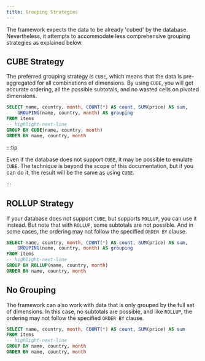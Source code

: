```yaml
---
title: Grouping Strategies
---
```


The framework expects the data to be already 'cubed' by the database.
Nevertheless, it attempts to accommodate less comprehensive grouping strategies
as explained below.

## CUBE Strategy

The preferred grouping strategy is `CUBE`, which means that the data is
pre-aggregated for all combinations of dimensions. By using `CUBE`, you will get
accurate ordering, all the possible subtotals, and no wasted cells on pivoted
dimensions.

```sql
SELECT name, country, month, COUNT(*) AS count, SUM(price) AS sum,
    GROUPING(name, country, month) AS grouping
FROM items
-- highlight-next-line
GROUP BY CUBE(name, country, month)
ORDER BY name, country, month
```

:::tip

Even if the database does not support `CUBE`, it may be possible to emulate
`CUBE`. The technique is beyond the scope of this documentation, but if you can
do it, the result will be the same as using `CUBE`.

:::

## ROLLUP Strategy

If your database does not support `CUBE`, but supports `ROLLUP`, you can use it
instead. But note that with `ROLLUP`, some subtotals are not possible. And in
some cases, the ordering may not follow the specified `ORDER BY` clause.

```sql
SELECT name, country, month, COUNT(*) AS count, SUM(price) AS sum,
    GROUPING(name, country, month) AS grouping
FROM items
-- highlight-next-line
GROUP BY ROLLUP(name, country, month)
ORDER BY name, country, month
```

## No Grouping

The framework can also work with data that is only grouped by the full set of
dimensions. In this case, no subtotals are possible, and like `ROLLUP`, the
ordering may not follow the specified `ORDER BY` clause.

```sql
SELECT name, country, month, COUNT(*) AS count, SUM(price) AS sum
FROM items
-- highlight-next-line
GROUP BY name, country, month
ORDER BY name, country, month
```
